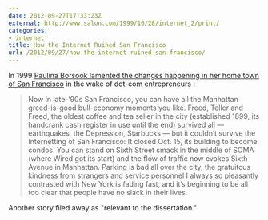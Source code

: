 ```yaml
---
date: 2012-09-27T17:33:23Z
external: http://www.salon.com/1999/10/28/internet_2/print/
categories:
- internet
title: How the Internet Ruined San Francisco
url: /2012/09/27/how-the-internet-ruined-san-francisco/
---
```


In 1999 [Paulina Borsook lamented the changes happening in her home town of San Francisco](http://www.salon.com/1999/10/28/internet_2/print/) in the wake of dot-com entrepreneurs :

> Now in late-’90s San Francisco, you can have all the Manhattan greed-is-good bull-economy moments you like. Freed, Teller and Freed, the oldest coffee and tea seller in the city (established 1899, its handcrank cash register in use until the end) survived all — earthquakes, the Depression, Starbucks — but it couldn’t survive the Internetting of San Francisco: It closed Oct. 15, its building to become condos. You can stand on Sixth Street smack in the middle of SOMA (where Wired got its start) and the flow of traffic now evokes Sixth Avenue in Manhattan. Parking is bad all over the city, the gratuitous kindness from strangers and service personnel I always so pleasantly contrasted with New York is fading fast, and it’s beginning to be all too clear that people have no slack in their lives.

Another story filed away as "relevant to the dissertation."
